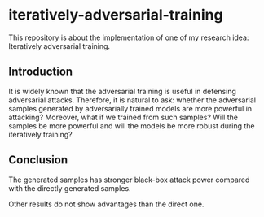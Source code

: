 # iteratively-adversarial-training

This repository is about the implementation of one of my research idea: 
Iteratively adversarial training.

## Introduction
It is widely known that the adversarial training is useful in defensing adversarial attacks.
Therefore, it is natural to ask: 
whether the adversarial samples generated by adversarially trained models are more powerful in attacking?
Moreover, what if we trained from such samples?
Will the samples be more powerful and will the models be more robust during the iteratively training?

## Conclusion
The generated samples has stronger black-box attack power compared with the directly generated samples.

Other results do not show advantages than the direct one.